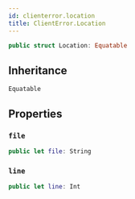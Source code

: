 ```yaml
---
id: clienterror.location 
title: ClientError.Location
--- 
```


``` swift
public struct Location: Equatable 
```

## Inheritance

`Equatable`

## Properties

### `file`

``` swift
public let file: String
```

### `line`

``` swift
public let line: Int
```
